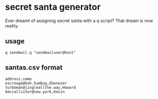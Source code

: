 # secret santa generator

Ever dreamt of assigning secret santa with a q script? That dream is now reality.

## usage

`q sendmail.q "sendmailuser@host"`

## santas.csv format

```
address,name
escrooge@bah.humbug,Ebenezer
turboman@jingleallthe.way,Howard
kmccallister@new.york,Kevin
```
